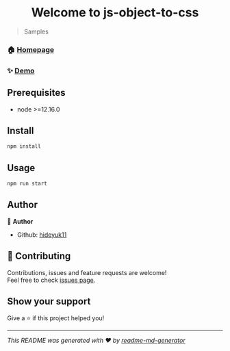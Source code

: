 <h1 align="center">Welcome to js-object-to-css</h1>

> Samples

### 🏠 [Homepage](https://github.com/hideyuk1/js-object-to-css)

### ✨ [Demo](https://hideyuk1.github.io/js-object-to-css/)

## Prerequisites

- node >=12.16.0

## Install

```sh
npm install
```

## Usage

```sh
npm run start
```

## Author

👤 **Author**

* Github: [hideyuk11](https://github.com/hideyuk1)

## 🤝 Contributing

Contributions, issues and feature requests are welcome!<br />Feel free to check [issues page](https://github.com/hideyuk1/js-object-to-css/issues).

## Show your support

Give a ⭐️ if this project helped you!

***
_This README was generated with ❤️ by [readme-md-generator](https://github.com/kefranabg/readme-md-generator)_